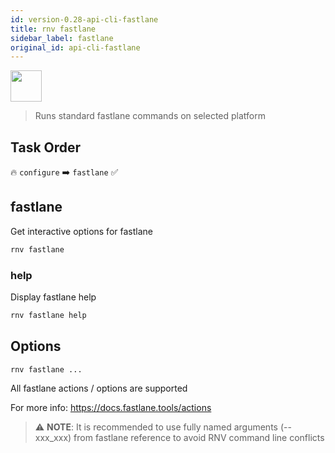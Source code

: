 ```yaml
---
id: version-0.28-api-cli-fastlane
title: rnv fastlane
sidebar_label: fastlane
original_id: api-cli-fastlane
---
```


<img src="https://renative.org/img/ic_cli.png" width=50 height=50 />

> Runs standard fastlane commands on selected platform 

## Task Order

🔥 `configure` ➡️ `fastlane`  ✅

## fastlane

Get interactive options for fastlane

```bash
rnv fastlane
```

### help

Display fastlane help

```bash
rnv fastlane help
```

## Options

`rnv fastlane ...`

All fastlane actions / options are supported

For more info: https://docs.fastlane.tools/actions

> ⚠️ **NOTE**: It is recommended to use fully named arguments (--xxx_xxx) from fastlane reference to avoid RNV command line conflicts
